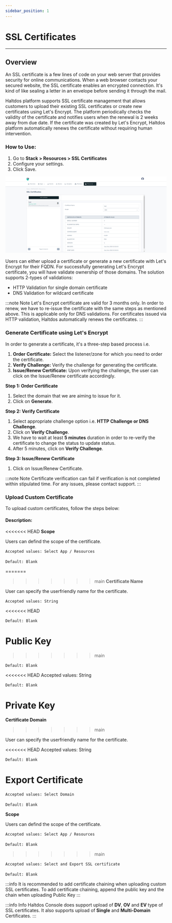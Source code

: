 ```yaml
---
sidebar_position: 1
---
```


# SSL Certificates

---

## Overview

An SSL certificate is a few lines of code on your web server that provides security for online communications. When a web browser contacts your secured website, the SSL certificate enables an encrypted connection. It's kind of like sealing a letter in an envelope before sending it through the mail.

Haltdos platform supports SSL certificate management that allows customers to upload their existing SSL certificates or create new certificates using Let's Encrypt. The platform periodically checks the validity of the certificate and notifies users when the renewal is 2 weeks away from due date. If the certificate was created by Let's Encrypt, Haltdos platform automatically renews the certificate without requiring human intervention.

### How to Use:

1. Go to **Stack > Resources > SSL Certificates**
2. Configure your settings.
3. Click Save.

![ssl_certificates](/img/platform/v8/docs/ssl-cert.png)

Users can either upload a certificate or generate a new certificate with Let's Encrypt for their FQDN. For successfully generating Let's Encrypt certificate, you will have validate ownership of those domains. The solution supports 2-types of validations:

- HTTP Validation for single domain certificate
- DNS Validation for wildcard certificate

:::note Note
Let's Encrypt certificate are valid for 3 months only. In order to renew, we have to re-issue the certificate with the same steps as mentioned above. This is applicable only for DNS validations. For certificates issued via HTTP validation, Haltdos automatically renews the certificates.
:::

### **Generate Certificate using Let's Encrypt**

In order to generate a certificate, it's a three-step based process i.e.

1. **Order Certificate:** Select the listener/zone for which you need to order the certificate.
2. **Verify Challenge:** Verify the challenge for generating the certificate.
3. **Issue/Renew Certificate:** Upon verifying the challenge, the user can click on the Issue/Renew certificate accordingly.

**Step 1: Order Certificate**

1. Select the domain that we are aiming to issue for it.
2. Click on **Generate**.

**Step 2: Verify Certificate**
1. Select appropriate challenge option i.e. **HTTP Challenge or DNS Challenge**.
2. Click on **Verify Challenge**.
3. We have to wait at least **5 minutes** duration in order to re-verify the certificate to change the status to update status.
4. After 5 minutes, click on **Verify Challenge**.

**Step 3: Issue/Renew Certificate**
1. Click on Issue/Renew Certificate.

:::note Note
Certificate verification can fail if verification is not completed within stipulated time.  For any issues, please contact support.
:::

### **Upload Custom Certificate**

To upload custom certificates, follow the steps below:

#### Description:

<<<<<<< HEAD
**Scope**

Users can defind the scope of the certificate.

    Accepted values: Select App / Resources

    Default: Blank

=======
>>>>>>> main
**Certificate Name**

User can specify the userfriendly name for the certificate.

    Accepted values: String
<<<<<<< HEAD

    Default: Blank 

**Public Key**
=======
>>>>>>> main

    Default: Blank 

<<<<<<< HEAD
    Accepted values: String

    Default: Blank 

**Private Key**
=======
**Certificate Domain**
>>>>>>> main

User can specify the userfriendly name for the certificate.

<<<<<<< HEAD
    Accepted values: String

    Default: Blank 

**Export Certificate**
=======
    Accepted values: Select Domain

    Default: Blank 

**Scope**

Users can defind the scope of the certificate.

    Accepted values: Select App / Resources

    Default: Blank
>>>>>>> main


    Accepted values: Select and Export SSL certificate

    Default: Blank 

:::info
It is recommended to add certificate chaining when uploading custom SSL certificates. To add certificate chaining, append the public key and the chain when uploading Public Key
:::

:::info Info
Haltdos Console does support upload of **DV**, **OV** and **EV** type of SSL certificates. It also supports upload of **Single** and **Multi-Domain** Certificates.
:::